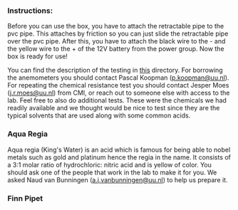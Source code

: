 ### Instructions:
Before you can use the box, you have to attach the retractable pipe to the pvc pipe.
This attaches by friction so you can just slide the retractable pipe over the pvc pipe.
After this, you have to attach the black wire to the - and the yellow wire to the + of the 12V battery from the power group.
Now the box is ready for use!

You can find the description of the testing in [this](https://git.science.uu.nl/j.i.buckmann/experiment-design-2020/-/tree/master/projects/SamplePreparationModule_by_Roos_and_Jesse/Testing) directory.
For borrowing the anemometers you should contact Pascal Koopman (p.koopman@uu.nl).
For repeating the chemical resistance test you should contact Jesper Moes (j.r.moes@uu.nl) from CMI, or reach out to someone else with access to the lab. Feel free to also do additional tests. These were the chemicals we had readily available and we thought would be nice to test since they are the typical solvents that are used along with some common acids. 

### Aqua Regia

Aqua regia (King's Water) is an acid which is famous for being able to nobel metals such as gold and platinum hence the regia in the name. It consists of a 3:1 molar ratio of hydrochloric: nitric acid and is yellow of color. You should ask one of the people that work in the lab to make it for you. We asked Naud van Bunningen (a.j.vanbunningen@uu.nl) to help us prepare it.


### Finn Pipet
